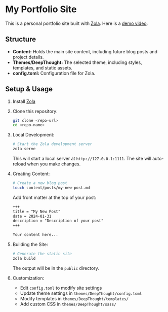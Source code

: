 # My Portfolio Site

This is a personal portfolio site built with [Zola](https://www.getzola.org/). Here is a [demo video](https://youtu.be/kfvQn4bmGkw).

## Structure

- **Content:** Holds the main site content, including future blog posts and project details.
- **Themes/DeepThought:** The selected theme, including styles, templates, and static assets.
- **config.toml:** Configuration file for Zola.

## Setup & Usage

1. Install [Zola](https://www.getzola.org/documentation/getting-started/installation/)
2. Clone this repository:
   ```sh
   git clone <repo-url>
   cd <repo-name>
   ```

3. Local Development:
   ```sh
   # Start the Zola development server
   zola serve
   ```
   This will start a local server at `http://127.0.0.1:1111`. The site will auto-reload when you make changes.

4. Creating Content:
   ```sh
   # Create a new blog post
   touch content/posts/my-new-post.md
   ```
   Add front matter at the top of your post:
   ```md
   +++
   title = "My New Post"
   date = 2024-01-31
   description = "Description of your post"
   +++

   Your content here...
   ```

5. Building the Site:
   ```sh
   # Generate the static site
   zola build
   ```
   The output will be in the `public` directory.

6. Customization:
   - Edit `config.toml` to modify site settings
   - Update theme settings in `themes/DeepThought/config.toml`
   - Modify templates in `themes/DeepThought/templates/`
   - Add custom CSS in `themes/DeepThought/sass/`
